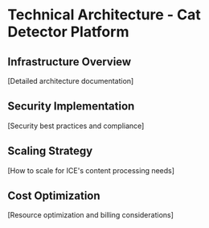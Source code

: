 # Technical Architecture - Cat Detector Platform

## Infrastructure Overview
[Detailed architecture documentation]

## Security Implementation
[Security best practices and compliance]

## Scaling Strategy
[How to scale for ICE's content processing needs]

## Cost Optimization
[Resource optimization and billing considerations]
